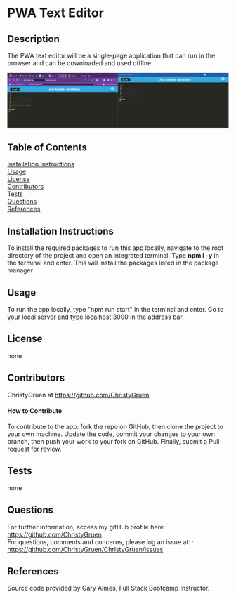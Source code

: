 
  # PWA Text Editor

  ## Description
  
The PWA text editor will be a single-page application that can run in the browser and can be downloaded and used offline.

![PWA Text Editor](./img/texteditor.png)

  ## Table of Contents
  [Installation Instructions](#installation-instructions)<br>
  [Usage](#usage)<br>
  [License](#license)<br>
  [Contributors](#contributors)<br>
  [Tests](#tests)<br>
  [Questions](#questions)<br>
  [References](#references)<br>

  
  ## Installation Instructions
  
To install the required packages to run this app locally, navigate to the root directory of the project and open an integrated terminal.  Type <strong> npm i -y</strong> in the terminal and enter.  This will install the packages listed in the package manager

  ## Usage
  
To run the app locally, type "npm run start" in the terminal and enter.  Go to your local server and type localhost:3000 in the address bar.
  
  ## License
 none

  ## Contributors
  ChristyGruen at <https://github.com/ChristyGruen>
      
  #### How to Contribute
To contribute to the app: fork the repo on GitHub, then clone the project to your own machine.  Update the code, commit your changes to your own branch, then push your work to your fork on GitHub. Finally, submit a Pull request for review.

  ## Tests
none

  ## Questions
  For further information, access my gitHub profile here:
  <https://github.com/ChristyGruen>
  <br>
  For questions, comments and concerns, please log an issue at: :
  <https://github.com/ChristyGruen/ChristyGruen/issues>

  ## References
Source code provided by Gary Almes, Full Stack Bootcamp Instructor.
  